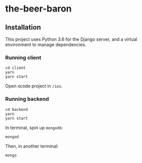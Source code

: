 # the-beer-baron

## Installation

This project uses Python 3.6 for the Django server, and a virtual environment to manage dependencies.

### Running client

```
cd client
yarn
yarn start
```
Open xcode project in `/ios`.

### Running backend
```
cd backend
yarn
yarn start
```

In terminal, spin up `mongodb`:
```
mongod
```
Then, in another terminal:
```
mongo
```
